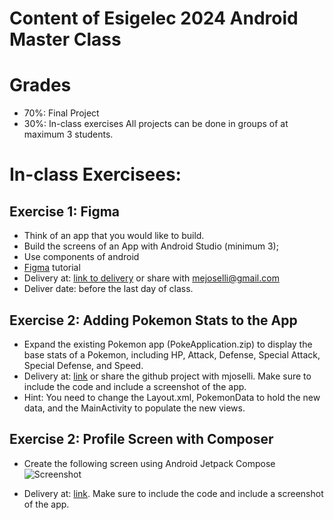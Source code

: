 # Content of Esigelec 2024 Android Master Class

# Grades
- 70%: Final Project
- 30%: In-class exercises
All projects can be done in groups of at maximum 3 students.

# In-class Exercisees:

## Exercise 1: Figma
- Think of an app that you would like to build.
- Build the screens of an App with Android Studio (minimum 3);
- Use components of android 
- [Figma](https://www.figma.com/community/file/1101784689160904535/mobile-app-design-figma-tutorial-for-beginners) tutorial
- Delivery at: [link to delivery](https://www.dropbox.com/request/snIgwDPJUk6BLkqndNXn) or share with mejoselli@gmail.com
- Deliver date: before the last day of class.

## Exercise 2: Adding Pokemon Stats to the App
- Expand the existing Pokemon app (PokeApplication.zip) to display the base stats of a Pokemon, including HP, Attack, Defense, Special Attack, Special Defense, and Speed.
- Delivery at: [link](https://www.dropbox.com/request/j4LqBONi1rl9ydyLiKfn) or share the github project with mjoselli. Make sure to include the code and include a screenshot of the app.
- Hint: You need to change the Layout.xml, PokemonData to hold the new data, and the MainActivity to populate the new views.

## Exercise 2: Profile Screen with Composer
- Create the following screen using Android Jetpack Compose
  ![Screenshot](https://github.com/user-attachments/assets/b263ceba-a03c-4a24-94d1-d484bcfdb5a3)

- Delivery at: [link](https://www.dropbox.com/request/oJAXULKFv1I59cGLyQjs). Make sure to include the code and include a screenshot of the app.

